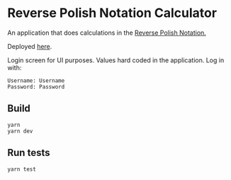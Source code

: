# Reverse Polish Notation Calculator

An application that does calculations in the [Reverse Polish Notation.](https://en.wikipedia.org/wiki/Reverse_Polish_notation)

Deployed [here](https://volkanungan.github.io/calculator/).

Login screen for UI purposes. Values hard coded in the application. Log in with:

    Username: Username
    Password: Password

## Build

    yarn
    yarn dev

## Run tests

    yarn test
